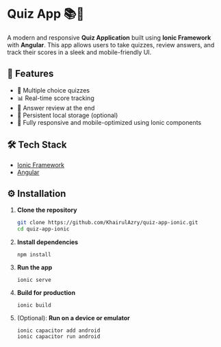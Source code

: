 # Quiz App 📚🧠

A modern and responsive **Quiz Application** built using **Ionic Framework** with **Angular**. This app allows users to take quizzes, review answers, and track their scores in a sleek and mobile-friendly UI.

## 🚀 Features

- 📝 Multiple choice quizzes
- 📊 Real-time score tracking
- 🧾 Answer review at the end
- 💾 Persistent local storage (optional)
- 📱 Fully responsive and mobile-optimized using Ionic components

## 🛠️ Tech Stack

- [Ionic Framework](https://ionicframework.com/)
- [Angular](https://angular.io/)

## ⚙️ Installation

1. **Clone the repository** 
   ```bash
   git clone https://github.com/KhairulAzry/quiz-app-ionic.git
   cd quiz-app-ionic
   ```

2. **Install dependencies**
    ```
    npm install
    ```

3. **Run the app**
    ```
    ionic serve
    ```

4. **Build for production**
    ```
    ionic build
    ```

5. (Optional): **Run on a device or emulator**
    ```
    ionic capacitor add android
    ionic capacitor run android
    ```